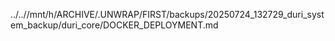 ../..//mnt/h/ARCHIVE/.UNWRAP/FIRST/backups/20250724_132729_duri_system_backup/duri_core/DOCKER_DEPLOYMENT.md